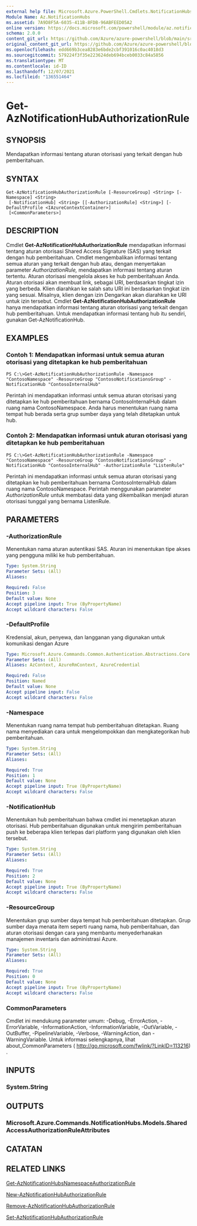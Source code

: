 ```yaml
---
external help file: Microsoft.Azure.PowerShell.Cmdlets.NotificationHubs.dll-Help.xml
Module Name: Az.NotificationHubs
ms.assetid: 7A9D8F5A-6035-411B-8FDB-96ABFEED05A2
online version: https://docs.microsoft.com/powershell/module/az.notificationhubs/get-aznotificationhubauthorizationrule
schema: 2.0.0
content_git_url: https://github.com/Azure/azure-powershell/blob/main/src/NotificationHubs/NotificationHubs/help/Get-AzNotificationHubAuthorizationRule.md
original_content_git_url: https://github.com/Azure/azure-powershell/blob/main/src/NotificationHubs/NotificationHubs/help/Get-AzNotificationHubAuthorizationRule.md
ms.openlocfilehash: edd669b3cea8283e6bde2cbf391016c0ac4018d3
ms.sourcegitcommit: 579224f3f35e223624deb694bceb0033c84a5856
ms.translationtype: MT
ms.contentlocale: id-ID
ms.lasthandoff: 12/07/2021
ms.locfileid: "136551464"
---
```

# Get-AzNotificationHubAuthorizationRule

## SYNOPSIS
Mendapatkan informasi tentang aturan otorisasi yang terkait dengan hub pemberitahuan.

## SYNTAX

```
Get-AzNotificationHubAuthorizationRule [-ResourceGroup] <String> [-Namespace] <String>
 [-NotificationHub] <String> [[-AuthorizationRule] <String>] [-DefaultProfile <IAzureContextContainer>]
 [<CommonParameters>]
```

## DESCRIPTION
Cmdlet **Get-AzNotificationHubAuthorizationRule** mendapatkan informasi tentang aturan otorisasi Shared Access Signature (SAS) yang terkait dengan hub pemberitahuan.
Cmdlet mengembalikan informasi tentang semua aturan yang terkait dengan hub atau, dengan menyertakan parameter *AuthorizationRule,* mendapatkan informasi tentang aturan tertentu.
Aturan otorisasi mengelola akses ke hub pemberitahuan Anda.
Aturan otorisasi akan membuat link, sebagai URI, berdasarkan tingkat izin yang berbeda.
Klien diarahkan ke salah satu URI ini berdasarkan tingkat izin yang sesuai.
Misalnya, klien dengan izin Dengarkan akan diarahkan ke URI untuk izin tersebut.
Cmdlet **Get-AzNotificationHubAuthorizationRule** hanya mendapatkan informasi tentang aturan otorisasi yang terkait dengan hub pemberitahuan.
Untuk mendapatkan informasi tentang hub itu sendiri, gunakan Get-AzNotificationHub.

## EXAMPLES

### Contoh 1: Mendapatkan informasi untuk semua aturan otorisasi yang ditetapkan ke hub pemberitahuan
```
PS C:\>Get-AzNotificationHubAuthorizationRule -Namespace "ContosoNamespace" -ResourceGroup "ContosoNotificationsGroup" -NotificationHub "ContosoInternalHub"
```

Perintah ini mendapatkan informasi untuk semua aturan otorisasi yang ditetapkan ke hub pemberitahuan bernama ContosoInternalHub dalam ruang nama ContosoNamespace.
Anda harus menentukan ruang nama tempat hub berada serta grup sumber daya yang telah ditetapkan untuk hub.

### Contoh 2: Mendapatkan informasi untuk aturan otorisasi yang ditetapkan ke hub pemberitahuan
```
PS C:\>Get-AzNotificationHubAuthorizationRule -Namespace "ContosoNamespace" -ResourceGroup "ContosoNotificationsGroup" -NotificationHub "ContosoInternalHub" -AuthorizationRule "ListenRule"
```

Perintah ini mendapatkan informasi untuk semua aturan otorisasi yang ditetapkan ke hub pemberitahuan bernama ContosoInternalHub dalam ruang nama ContosoNamespace.
Perintah menggunakan parameter *AuthorizationRule* untuk membatasi data yang dikembalikan menjadi aturan otorisasi tunggal yang bernama ListenRule.

## PARAMETERS

### -AuthorizationRule
Menentukan nama aturan autentikasi SAS.
Aturan ini menentukan tipe akses yang pengguna miliki ke hub pemberitahuan.

```yaml
Type: System.String
Parameter Sets: (All)
Aliases:

Required: False
Position: 3
Default value: None
Accept pipeline input: True (ByPropertyName)
Accept wildcard characters: False
```

### -DefaultProfile
Kredensial, akun, penyewa, dan langganan yang digunakan untuk komunikasi dengan Azure

```yaml
Type: Microsoft.Azure.Commands.Common.Authentication.Abstractions.Core.IAzureContextContainer
Parameter Sets: (All)
Aliases: AzContext, AzureRmContext, AzureCredential

Required: False
Position: Named
Default value: None
Accept pipeline input: False
Accept wildcard characters: False
```

### -Namespace
Menentukan ruang nama tempat hub pemberitahuan ditetapkan.
Ruang nama menyediakan cara untuk mengelompokkan dan mengkategorikan hub pemberitahuan.

```yaml
Type: System.String
Parameter Sets: (All)
Aliases:

Required: True
Position: 1
Default value: None
Accept pipeline input: True (ByPropertyName)
Accept wildcard characters: False
```

### -NotificationHub
Menentukan hub pemberitahuan bahwa cmdlet ini menetapkan aturan otorisasi.
Hub pemberitahuan digunakan untuk mengirim pemberitahuan push ke beberapa klien terlepas dari platform yang digunakan oleh klien tersebut.

```yaml
Type: System.String
Parameter Sets: (All)
Aliases:

Required: True
Position: 2
Default value: None
Accept pipeline input: True (ByPropertyName)
Accept wildcard characters: False
```

### -ResourceGroup
Menentukan grup sumber daya tempat hub pemberitahuan ditetapkan.
Grup sumber daya menata item seperti ruang nama, hub pemberitahuan, dan aturan otorisasi dengan cara yang membantu menyederhanakan manajemen inventaris dan administrasi Azure.

```yaml
Type: System.String
Parameter Sets: (All)
Aliases:

Required: True
Position: 0
Default value: None
Accept pipeline input: True (ByPropertyName)
Accept wildcard characters: False
```

### CommonParameters
Cmdlet ini mendukung parameter umum: -Debug, -ErrorAction, -ErrorVariable, -InformationAction, -InformationVariable, -OutVariable, -OutBuffer, -PipelineVariable, -Verbose, -WarningAction, dan -WarningVariable. Untuk informasi selengkapnya, lihat about_CommonParameters ( http://go.microsoft.com/fwlink/?LinkID=113216) .

## INPUTS

### System.String

## OUTPUTS

### Microsoft.Azure.Commands.NotificationHubs.Models.SharedAccessAuthorizationRuleAttributes

## CATATAN

## RELATED LINKS

[Get-AzNotificationHubsNamespaceAuthorizationRule](./Get-AzNotificationHubsNamespaceAuthorizationRule.md)

[New-AzNotificationHubAuthorizationRule](./New-AzNotificationHubAuthorizationRule.md)

[Remove-AzNotificationHubAuthorizationRule](./Remove-AzNotificationHubAuthorizationRule.md)

[Set-AzNotificationHubAuthorizationRule](./Set-AzNotificationHubAuthorizationRule.md)



